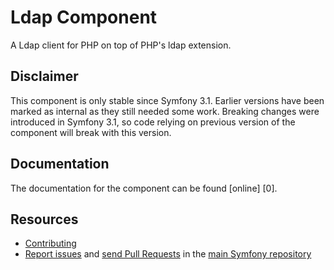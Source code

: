 Ldap Component
==============

A Ldap client for PHP on top of PHP's ldap extension.

Disclaimer
----------

This component is only stable since Symfony 3.1. Earlier versions 
have been marked as internal as they still needed some work.
Breaking changes were introduced in Symfony 3.1, so code relying on
previous version of the component will break with this version.

Documentation
-------------

The documentation for the component can be found [online] [0].

Resources
---------

  * [Contributing](https://symfony.com/doc/current/contributing/index.html)
  * [Report issues](https://github.com/symfony/symfony/issues) and
    [send Pull Requests](https://github.com/symfony/symfony/pulls)
    in the [main Symfony repository](https://github.com/symfony/symfony)
